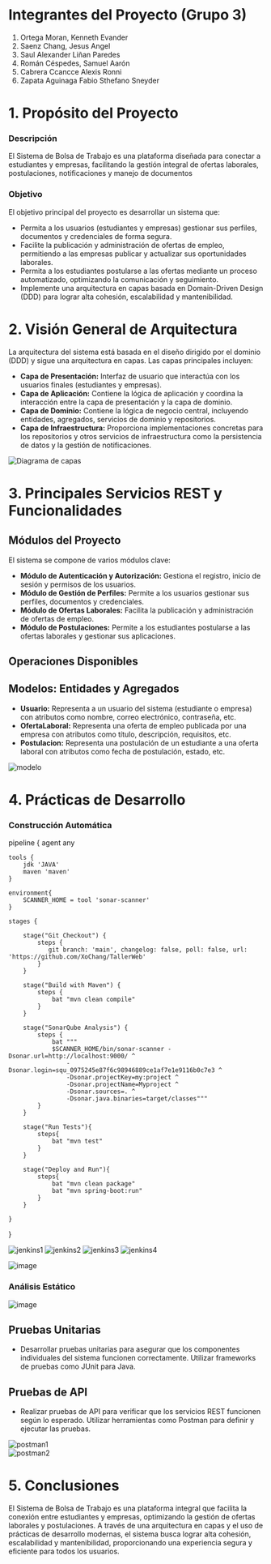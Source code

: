 # Integrantes del Proyecto (Grupo 3)
1. Ortega Moran, Kenneth Evander
2. Saenz Chang, Jesus Angel
3. Saul Alexander Liñan Paredes
4. Román Céspedes, Samuel Aarón
5. Cabrera Ccancce Alexis Ronni
6. Zapata Aguinaga Fabio Sthefano Sneyder
# 1. Propósito del Proyecto
### Descripción
El Sistema de Bolsa de Trabajo es una plataforma diseñada para conectar a estudiantes y empresas, facilitando la gestión integral de ofertas laborales, postulaciones, notificaciones y manejo de documentos
### Objetivo
El objetivo principal del proyecto es desarrollar un sistema que:
  - Permita a los usuarios (estudiantes y empresas) gestionar sus perfiles, documentos y credenciales de forma segura.
  - Facilite la publicación y administración de ofertas de empleo, permitiendo a las empresas publicar y actualizar sus oportunidades laborales.
  - Permita a los estudiantes postularse a las ofertas mediante un proceso automatizado, optimizando la comunicación y seguimiento.
  - Implemente una arquitectura en capas basada en Domain-Driven Design (DDD) para lograr alta cohesión, escalabilidad y mantenibilidad.
# 2. Visión General de Arquitectura
La arquitectura del sistema está basada en el diseño dirigido por el dominio (DDD) y sigue una arquitectura en capas. Las capas principales incluyen:

- **Capa de Presentación:** Interfaz de usuario que interactúa con los usuarios finales (estudiantes y empresas).
- **Capa de Aplicación:** Contiene la lógica de aplicación y coordina la interacción entre la capa de presentación y la capa de dominio.
- **Capa de Dominio:** Contiene la lógica de negocio central, incluyendo entidades, agregados, servicios de dominio y repositorios.
- **Capa de Infraestructura:** Proporciona implementaciones concretas para los repositorios y otros servicios de infraestructura como la persistencia de datos y la gestión de notificaciones.

<img src="Imagenes/Diagramadecapas.jpeg" alt="Diagrama de capas" style="text-align: center;"/>

# 3. Principales Servicios REST y Funcionalidades
## Módulos del Proyecto
El sistema se compone de varios módulos clave:

- **Módulo de Autenticación y Autorización:** Gestiona el registro, inicio de sesión y permisos de los usuarios.
- **Módulo de Gestión de Perfiles:** Permite a los usuarios gestionar sus perfiles, documentos y credenciales.
- **Módulo de Ofertas Laborales:** Facilita la publicación y administración de ofertas de empleo.
- **Módulo de Postulaciones:** Permite a los estudiantes postularse a las ofertas laborales y gestionar sus aplicaciones.

## Operaciones Disponibles

## Modelos: Entidades y Agregados
- **Usuario:** Representa a un usuario del sistema (estudiante o empresa) con atributos como nombre, correo electrónico, contraseña, etc.
- **OfertaLaboral:** Representa una oferta de empleo publicada por una empresa con atributos como título, descripción, requisitos, etc.
- **Postulacion:** Representa una postulación de un estudiante a una oferta laboral con atributos como fecha de postulación, estado, etc.

<img src="Imagenes/Modelo.jpeg" alt="modelo" style="text-align: center;"/>

# 4. Prácticas de Desarrollo
### Construcción Automática
pipeline {
    agent any
    
    tools {
        jdk 'JAVA'
        maven 'maven'
    }
    
    environment{
        SCANNER_HOME = tool 'sonar-scanner'
    }
    
    stages {

        stage("Git Checkout") {
            steps {
               git branch: 'main', changelog: false, poll: false, url: 'https://github.com/XoChang/TallerWeb'
            }
        }
        
        stage("Build with Maven") {
            steps {
                bat "mvn clean compile"
            }
        }
        
        stage("SonarQube Analysis") {
            steps {
                bat """
                $SCANNER_HOME/bin/sonar-scanner -Dsonar.url=http://localhost:9000/ ^
                    -Dsonar.login=squ_0975245e87f6c98946889ce1af7e1e9116b0c7e3 ^
                    -Dsonar.projectKey=my:project ^
                    -Dsonar.projectName=Myproject ^
                    -Dsonar.sources=. ^
                    -Dsonar.java.binaries=target/classes"""
            }
        }
        
        stage("Run Tests"){
            steps{
                bat "mvn test"
            }
        }
        
        stage("Deploy and Run"){
            steps{
                bat "mvn clean package"
                bat "mvn spring-boot:run"
            }
        }

    }
}

<img src="Imagenes/jenkins1.jpeg" alt="jenkins1" style="text-align: center;"/>
<img src="Imagenes/jenkins2.jpeg" alt="jenkins2" style="text-align: center;"/>
<img src="Imagenes/jenkins3.jpeg" alt="jenkins3" style="text-align: center;"/>
<img src="Imagenes/jenkins4.jpeg" alt="jenkins4" style="text-align: center;"/>

![image](https://github.com/user-attachments/assets/986758d8-519a-48ff-b66e-0026233cd49f)

### Análisis Estático

![image](https://github.com/user-attachments/assets/180eff7b-82c4-4e14-b8cd-2081d879b5cb)


## Pruebas Unitarias
- Desarrollar pruebas unitarias para asegurar que los componentes individuales del sistema funcionen correctamente. Utilizar frameworks de pruebas como JUnit para Java.

## Pruebas de API
- Realizar pruebas de API para verificar que los servicios REST funcionen según lo esperado. Utilizar herramientas como Postman para definir y ejecutar las pruebas.

<img src="Imagenes/postman1.png" alt="postman1" style="text-align: center;"/>
<br/>
<img src="Imagenes/postman2.png" alt="postman2" style="text-align: center;"/>

# 5. Conclusiones
El Sistema de Bolsa de Trabajo es una plataforma integral que facilita la conexión entre estudiantes y empresas, optimizando la gestión de ofertas laborales y postulaciones. A través de una arquitectura en capas y el uso de prácticas de desarrollo modernas, el sistema busca lograr alta cohesión, escalabilidad y mantenibilidad, proporcionando una experiencia segura y eficiente para todos los usuarios.
